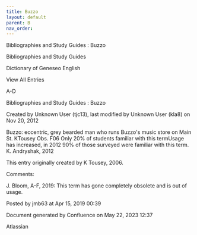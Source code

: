 ```yaml
---
title: Buzzo
layout: default
parent: B
nav_order:
---
```


Bibliographies and Study Guides : Buzzo

Bibliographies and Study Guides

Dictionary of Geneseo English

View All Entries

A-D

Bibliographies and Study Guides : Buzzo

Created by  Unknown User (tjc13), last modified by  Unknown User (kla8) on Nov 20, 2012

Buzzo: eccentric, grey bearded man who runs Buzzo's music store on Main St. KTousey Obs. F06 Only 20% of students familiar with this termUsage has increased, in 2012 90% of those surveyed were familiar with this term. K. Andryshak, 2012

This entry originally created by K Tousey, 2006.

Comments:

J. Bloom, A-F, 2019: This term has gone completely obsolete and is out of usage. 

Posted by jmb63 at Apr 15, 2019 00:39

Document generated by Confluence on May 22, 2023 12:37

Atlassian
